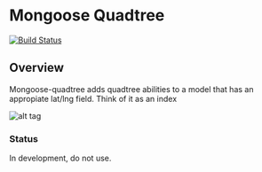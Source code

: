 Mongoose Quadtree 
=========================

[![Build Status](https://travis-ci.org/SEL-Columbia/mongoose-quadtree.svg?branch=master)](https://travis-ci.org/SEL-Columbia/mongoose-quadtree)

## Overview
Mongoose-quadtree adds quadtree abilities to a model that has an appropiate lat/lng field. Think of it as an index

![alt tag](https://raw.github.com/SEL-Columbia/mongoose-quadtree/master/example-index.png)

### Status
In development, do not use.
